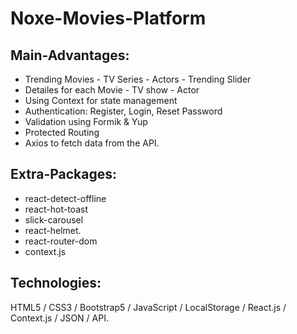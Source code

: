 # Noxe-Movies-Platform

## Main-Advantages: 
- Trending Movies - TV Series - Actors - Trending Slider
- Detailes for each Movie - TV show - Actor
- Using Context for state management 
- Authentication: Register, Login, Reset Password 
- Validation using Formik & Yup 
- Protected Routing 
- Axios to fetch data from the API.

## Extra-Packages:
- react-detect-offline
- react-hot-toast
- slick-carousel
- react-helmet.
- react-router-dom
- context.js

## Technologies:
HTML5 / CSS3 / Bootstrap5 / JavaScript / LocalStorage / React.js / Context.js / JSON / API.


